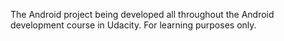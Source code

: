 The Android project being developed all throughout the Android development course in Udacity. For learning purposes only.
